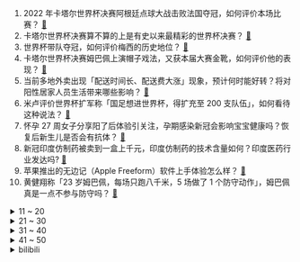 1. 2022 年卡塔尔世界杯决赛阿根廷点球大战击败法国夺冠，如何评价本场比赛？ [:link:](https://www.zhihu.com/question/573009091)
2. 卡塔尔世界杯决赛算不算的上是有史以来最精彩的世界杯决赛？ [:link:](https://www.zhihu.com/question/573022232)
3. 世界杯带队夺冠，如何评价梅西的历史地位？ [:link:](https://www.zhihu.com/question/573022646)
4. 卡塔尔世界杯决赛姆巴佩上演帽子戏法，又获本届大赛金靴，如何评价他的表现？ [:link:](https://www.zhihu.com/question/570928725)
5. 当前多地外卖出现「配送时间长、配送费大涨」现象，预计何时能好转？将对阳性居家人员生活带来哪些影响？ [:link:](https://www.zhihu.com/question/572489441)
6. 米卢评价世界杯扩军称「国足想进世界杯，得扩充至 200 支队伍」，如何看待这种说法？ [:link:](https://www.zhihu.com/question/572975022)
7. 怀孕 27 周女子分享阳了后体验引关注，孕期感染新冠会影响宝宝健康吗？恢复后新生儿是否会有抗体？ [:link:](https://www.zhihu.com/question/571867380)
8. 新冠印度仿制药被卖到一盒上千元，印度仿制药的技术含量如何？印度医药行业发达吗? [:link:](https://www.zhihu.com/question/572478168)
9. 苹果推出的无边记（Apple Freeform）软件上手体验怎么样？ [:link:](https://www.zhihu.com/question/562737126)
10. 黄健翔称「23 岁姆巴佩，每场只跑八千米，5 场做了 1 个防守动作」，姆巴佩真是一点不参与防守吗？ [:link:](https://www.zhihu.com/question/572932900)
<details>
<summary>11 ~ 20</summary>

11. KN95 口罩 9 天涨价六倍，各地纷纷出台平抑措施，如何看待「疯狂的口罩」卷土重来？ [:link:](https://www.zhihu.com/question/572969011)
12. 多名球星迎来生涯最后一届世界杯，诸神黄昏已落幕，如何评价C罗、梅西、苏亚雷斯、莫德里奇等人的表现？ [:link:](https://www.zhihu.com/question/572948417)
13. 女子炖汤忘计时「一锅骨头成骨灰」，预防厨房火灾需要注意什么？你有哪些安全疏忽后怕的经历？ [:link:](https://www.zhihu.com/question/572315541)
14. 马斯克被曝希望以收购价出售推特股权，因推特正面临严峻的财务压力，如何看待此事？ [:link:](https://www.zhihu.com/question/572825529)
15. 新冠病毒在喷洒酒精后多久失活? [:link:](https://www.zhihu.com/question/572328792)
16. 如何看待《阿凡达 2》内地票房远远不及预期，最终可能不过 10 亿元人民币？ [:link:](https://www.zhihu.com/question/572758039)
17. 台积电总裁魏哲家首度回应赴日设厂「策略性支援大客户」，对此你怎么看？ [:link:](https://www.zhihu.com/question/572982380)
18. 中国人寿回应「网传新冠保险阳了却不理赔」，称「尚未接到该客户提交的理赔资料」，如何看待这一回应？ [:link:](https://www.zhihu.com/question/572688356)
19. 苏州部分核酸亭改为发热诊疗站，居民可在此获得一站式医疗服务，如何看待此措施？会缓解医疗紧张的现状吗? [:link:](https://www.zhihu.com/question/572954088)
20. 世界杯决赛罚点球的球员压力有多大？ [:link:](https://www.zhihu.com/question/40870210)
</details>
<details>
<summary>21 ~ 30</summary>

21. 中国象棋中的「象」是最鸡肋的棋子吗？ [:link:](https://www.zhihu.com/question/39282356)
22. 七圣召唤是如何拿到那么多人的肖像权和情报的？ [:link:](https://www.zhihu.com/question/572604956)
23. 有哪些大家不说，但需要知道的社会规则？ [:link:](https://www.zhihu.com/question/64351318)
24. 物理学四大神兽是什么？如何看待各神兽背后的哲理？ [:link:](https://www.zhihu.com/question/54842159)
25. 售价52.99-68.99万元，如何评价新上市的别克世纪？ [:link:](https://www.zhihu.com/question/564461416)
26. 想买辆安全性好的车，可以参考中保研的碰撞测试成绩吗？ [:link:](https://www.zhihu.com/question/572993245)
27. 李毅称「我们那时候跟日本、韩国踢的时候，还能赢他们」，国足当时水平如何？为什么和日韩的差距被拉开了？ [:link:](https://www.zhihu.com/question/572920391)
28. 如果你穿进了乙女游戏，你会怎么办？ [:link:](https://www.zhihu.com/question/511876153)
29. ARC 7显卡玩游戏靠谱不？偶尔也会剪视频玩，是不是可以入? [:link:](https://www.zhihu.com/question/569985186)
30. 有什么相见恨晚的英语听力练习方法？ [:link:](https://www.zhihu.com/question/22378218)
</details>
<details>
<summary>31 ~ 40</summary>

31. 哪些数学书让你相见恨晚？ [:link:](https://www.zhihu.com/question/366915371)
32. 在研究生复试中把面试导师逗乐是个什么体验? [:link:](https://www.zhihu.com/question/396341774)
33. 杜金称「俄乌战争是多极世界秩序和单极世界秩序之间的斗争」，「若俄罗斯没有赢，世界会毁灭」，如何解读？ [:link:](https://www.zhihu.com/question/572904522)
34. 去黑山共和国旅游是一种怎样的体验？ [:link:](https://www.zhihu.com/question/35299000)
35. 14 年世界杯和 22 年世界杯的阿根廷哪一支更强？ [:link:](https://www.zhihu.com/question/558440333)
36. 哪一刻，你忽然感受到了一个小孩子的孤独？ [:link:](https://www.zhihu.com/question/328857889)
37. 《一年一度喜剧大赛》第二季完结，你最喜欢这季的哪些作品？ [:link:](https://www.zhihu.com/question/572910937)
38. 如何评价 ICPC 2022 南京站? [:link:](https://www.zhihu.com/question/572113636)
39. 人类的未来会怎么样？ [:link:](https://www.zhihu.com/question/372891182)
40. 古埃及两河历史那么悠久，文化底蕴这么深厚，为什么现在埃及人伊拉克人却更认同自己是阿拉伯人？ [:link:](https://www.zhihu.com/question/571263494)
</details>
<details>
<summary>41 ~ 50</summary>

41. 证监会回应中美审计监管合作进展情况，美方通过中方监管部门获取审计底稿等文件，哪些信息值得关注？ [:link:](https://www.zhihu.com/question/572657452)
42. 高中你有哪些吹爆的学习秘诀与经验？ [:link:](https://www.zhihu.com/question/385248053)
43. 以岭药业回应连花清瘟会造成肝衰竭，称「多方面均证实有良好的安全性」，还有哪些信息值得关注？ [:link:](https://www.zhihu.com/question/572967598)
44. 生育率低是因为房价贵还是因为孩子是吞金兽？ [:link:](https://www.zhihu.com/question/572135863)
45. 我国是全球最大原料药生产国，为什么布洛芬仍「供不应求」？药企产能主要受哪些因素影响？ [:link:](https://www.zhihu.com/question/572997237)
46. 辉瑞新冠治疗药物有特定适应症，我国监管政策没有「特效药」概念，如何从市场监管角度解读？ [:link:](https://www.zhihu.com/question/572866813)
47. 浙江官方发布「第一波疫情预计 1 月中旬左右迎来高峰」，个人如何做好防护措施？哪些信息值得关注？ [:link:](https://www.zhihu.com/question/572978003)
48. 梅西 5 次参加世界杯，成为史上出场次数、出场时间最多的球员，如何评价梅西在世界杯赛场的表现？ [:link:](https://www.zhihu.com/question/573023176)
49. 国考重启释放了什么信号？ [:link:](https://www.zhihu.com/question/572688912)
50. 摄影领域，有哪些每个爱好者都应该知道的不成文规则？ [:link:](https://www.zhihu.com/question/567245875)
</details><details>
<summary>bilibili</summary>

1. 给这支足球队送完外卖，我崩溃了。 [:link:](//www.bilibili.com/video/BV1JV4y1A7NZ)
2. 吃了这块“来路不明”的牛肉，我感觉我被梅西骗了【凭啥这么贵48-El Bodegon】 [:link:](//www.bilibili.com/video/BV1F44y1Z71q)
3. 羊村（4） [:link:](//www.bilibili.com/video/BV1NG4y1J7wL)
4. 爆炸了！这期真的爆炸了！！！ [:link:](//www.bilibili.com/video/BV1gG4y1g7f7)
5. 为什么我们的三观这么正？原来以前从广告就开始熏陶了！ [:link:](//www.bilibili.com/video/BV1pA41197Ja)
6. 密室员工:“听说你不害怕” [:link:](//www.bilibili.com/video/BV1ne4y1M7Yh)
7. bobo最洋气｜世界杯球星合辑-梅西&内马尔 [:link:](//www.bilibili.com/video/BV13K411z7gb)
8. 博士生5千元造了辆8轮的士 儿子们再也不怕迟到了 [:link:](//www.bilibili.com/video/BV1W14y1N7Jh)
9. 【时代少年团】《光环中的少年——“象限”》（下） [:link:](//www.bilibili.com/video/BV18K411r78s)
10. 终了！荡气回肠！水浒传结局好在哪儿？《水浒传》P50 [:link:](//www.bilibili.com/video/BV1e24y1D7qt)
<details>
<summary>11 ~ 20</summary>

11. 【亮记生物鉴定】网络热传生物鉴定45 [:link:](//www.bilibili.com/video/BV1yV4y1A79U)
12. b 站 热 度 年 度 总 结 ☆【禁止套娃2022】 [:link:](//www.bilibili.com/video/BV1BD4y187x6)
13. 一颗茶叶蛋敢卖3000块？这难道是仙丹？ [:link:](//www.bilibili.com/video/BV1rv4y1Q7mW)
14. 中国民族服装，气势不能输 [:link:](//www.bilibili.com/video/BV14W4y1u7bP)
15. 短短10分钟，我的女神抓马了一生！ [:link:](//www.bilibili.com/video/BV1jK411r7xo)
16. 人生如戏，戏如人生！ [:link:](//www.bilibili.com/video/BV1tv4y197P5)
17. 是不是社恐当了老师也会变成社牛？ [:link:](//www.bilibili.com/video/BV1mM411U7C3)
18. 世界神话地图，看看除了中国龙，你还认识多少传说生物？ [:link:](//www.bilibili.com/video/BV1SR4y1y7Kf)
19. 【warma】我尝试学习交朋友 [:link:](//www.bilibili.com/video/BV1nG411P7hf)
20. “你睡不着，因为周围有怪物在游荡。”【我的世界/怪物全员手书】 [:link:](//www.bilibili.com/video/BV1BP4y1D763)
</details>
<details>
<summary>21 ~ 30</summary>

21. 当我坐不同交通工具时 我在想什么 [:link:](//www.bilibili.com/video/BV1WV4y1A7JL)
22. NCT DREAM《Candy》MV [:link:](//www.bilibili.com/video/BV1w44y1Z7Dm)
23. 随机抓up主来玩游戏，你猜有谁？ [:link:](//www.bilibili.com/video/BV1Ee4y1K7Vm)
24. 情感问题大pk，太震撼了！！（究极烧脑） [:link:](//www.bilibili.com/video/BV1qG411P7oK)
25. 小智走了....我看不懂也绷不住了... [:link:](//www.bilibili.com/video/BV1B8411p7Bi)
26. 贵  阳  黑  帮 [:link:](//www.bilibili.com/video/BV1Mv4y19771)
27. （这也能解说？！）印尼功夫足球！阿根廷法国也就图一乐 [:link:](//www.bilibili.com/video/BV1A44y1Z7np)
28. 怎么这么可爱呀，搞笑卷猫 [:link:](//www.bilibili.com/video/BV1DP4y1q7Hz)
29. 冒牌货？卡塔尔小王子火了，让我们来研究一下他的身世 [:link:](//www.bilibili.com/video/BV1f24y1S7sN)
30. 在欧洲农村吃席，猪血肠炖酸菜堪比东北杀猪菜，村民邀我现场尬舞 [:link:](//www.bilibili.com/video/BV188411p7HM)
</details>
<details>
<summary>31 ~ 40</summary>

31. 整蛊！假装给女友买东西时出车祸骨折？再不小心尿在轮椅上…她会心疼吗？ [:link:](//www.bilibili.com/video/BV18K411z7EQ)
32. 房车自驾遇树林着火！火势越来越大赶紧报警了【VanLIfe】 [:link:](//www.bilibili.com/video/BV1NR4y1k71a)
33. 用泽野弘之打开《只因你太美》，燃到发烧！【钢琴】 [:link:](//www.bilibili.com/video/BV1QA41197Fk)
34. 重新认识一下，我叫刻晴，不是花瓶！ [:link:](//www.bilibili.com/video/BV138411p7nA)
35. 硬核演唱！《骑在银龙的背上》“来！起飞吧” [:link:](//www.bilibili.com/video/BV1514y1N7jP)
36. 【战双帕弥什】新版本「凛桎鸣渊」PV公开 | 霜雪掩迹，囚锁缚影 [:link:](//www.bilibili.com/video/BV1f8411H77k)
37. 【原神手书】流浪者「释 迦 殿 下」 [:link:](//www.bilibili.com/video/BV1De411w7oh)
38. 为千万ikun构建理论和实践体系，他如何让坤流重返巅峰？【ikun人物志：汤姆老师】 [:link:](//www.bilibili.com/video/BV13g411E7Ur)
39. 杭州港式自助餐，仨战士虾饺狂炫十几笼！ [:link:](//www.bilibili.com/video/BV1F8411p7rP)
40. 对话卡梅隆，《阿凡达2》担得起“救市之作”的名号吗？ [:link:](//www.bilibili.com/video/BV1q24y1D7RE)
</details>
<details>
<summary>41 ~ 50</summary>

41. 我的身体有多神奇！？？ [:link:](//www.bilibili.com/video/BV1Lg411E7Tp)
42. 90%的顾客一结账就后悔！亲身体验卡塔尔黄金牛排 [:link:](//www.bilibili.com/video/BV1bv4y197u6)
43. 小傲秘制小蒸菜!不油不腻真不赖! [:link:](//www.bilibili.com/video/BV1D8411p7QX)
44. 徐峥新片《射门》，拍了一种很新的“职业”足球赛 [:link:](//www.bilibili.com/video/BV1XG411K75G)
45. 国王当众灌肠、贵妇头顶养蛆，欧洲最想删掉的肮脏历史是什么样的？ [:link:](//www.bilibili.com/video/BV1xv4y1972f)
46. 破记录的蟹王蟹后，一只一斤多，掀开蟹盖的那一刻我破防了 [:link:](//www.bilibili.com/video/BV1sM411U7wK)
47. 雨 林 神 兽 [:link:](//www.bilibili.com/video/BV1T8411p7zY)
48. 我们可能要告别配音了 [:link:](//www.bilibili.com/video/BV1ZR4y1r7t1)
49. 【鉴定热门】学习辛某飞谣言式科普的网红不断出现！他们居然开始嫌弃我国苹果产量太多了？ [:link:](//www.bilibili.com/video/BV1cV4y1A7ag)
50. 【纯黑】《战神：诸神黄昏》战神难度无伤攻略解说 第七期 [:link:](//www.bilibili.com/video/BV1nG4y1g7v9)
</details>
<details>
<summary>51 ~ 60</summary>

51. 【散人】国产校园恐怖《黑羊》 学校里的秘密（已更新至P5） [:link:](//www.bilibili.com/video/BV1se411w7fr)
52. 你管这叫火腿肠？！！！ [:link:](//www.bilibili.com/video/BV1MG411K74z)
53. 就是这个让我历劫的蛋糕，奶奶要把我轰出去，但是它真的很完美，哈哈哈哈 [:link:](//www.bilibili.com/video/BV1C44y1U77d)
54. KFC新品“意面厚牛堡”，这也太厚了吧！！？ [:link:](//www.bilibili.com/video/BV1N14y1K7B3)
55. 我们为了致敬《三体》，制作了一个全景视频 [:link:](//www.bilibili.com/video/BV1x14y1N7yq)
56. 【花小烙】古人晚上为什么要打更？ [:link:](//www.bilibili.com/video/BV1i14y1N7Hs)
57. 学会了这套布洛芬操，再也不怕新冠了 [:link:](//www.bilibili.com/video/BV1f14y1N7F5)
58. 我把MC下界的生物全收容了！ [:link:](//www.bilibili.com/video/BV1xe411w74A)
59. 《原神》流浪者手书「彷徨在那无可奈何的夜」 [:link:](//www.bilibili.com/video/BV1TP4y1Q72x)
60. 【怒九】艺术就是_ _！来看赛博画画！ [:link:](//www.bilibili.com/video/BV1Tv4y197Lh)
</details>
<details>
<summary>61 ~ 70</summary>

61. 深圳.言盐西餐厅  厨子探店¥475？ [:link:](//www.bilibili.com/video/BV1HA41197Gy)
62. 《崩坏3》动画短片「一种很新的甲方」（ ᗜ ‸ ᗜ ） [:link:](//www.bilibili.com/video/BV1tA41197KM)
63. 芬兰表妹一家血战全牛宴被吓到目瞪口呆！疯狂炫饭全吃光！结婚13周年中芬夫妻狂吐槽爆猛料！笑不活了！ [:link:](//www.bilibili.com/video/BV1z24y1D7qg)
64. 钢化膜口感的脆皮炸鸡腿 你吃过没！ [:link:](//www.bilibili.com/video/BV1JA411R7vg)
65. 骑行去漠河，河流冰封天寒地冻，找到一个废弃房子还有炕睡太棒了 [:link:](//www.bilibili.com/video/BV1He4y1M7c3)
66. 3分钟教会奶茶店90%的奶茶... [:link:](//www.bilibili.com/video/BV11D4y187dN)
67. 张元英+申有娜+赵美延 2022歌谣大祝祭高清舞台 [:link:](//www.bilibili.com/video/BV1N84y1b7vT)
68. 帮我看看这游戏是崩坏3还是原神？ [:link:](//www.bilibili.com/video/BV1N84y1b7Nt)
69. “通透” [:link:](//www.bilibili.com/video/BV16D4y187tB)
70. Tvb戏骨整顿内娱，小生小花吓到结巴！爆笑解说《无限超越班》1 [:link:](//www.bilibili.com/video/BV1XG4y1E7PU)
</details>
<details>
<summary>71 ~ 80</summary>

71. 像你这样的猫猫生来就是要被我吃掉的！！ [:link:](//www.bilibili.com/video/BV1Y44y1U72F)
72. 世界上最赚钱的公司，其实不是你想的那几家 [:link:](//www.bilibili.com/video/BV1MM411S7uK)
73. 阳了以后不要做这件事，会导致免疫力下降，病情反复 [:link:](//www.bilibili.com/video/BV1rP4y1D7Ez)
74. 淡嘴哥断更三个月啥情况？当志愿者一切安好，第一顿必须过油肉拌面安排 [:link:](//www.bilibili.com/video/BV1kA411Q7BC)
75. 这一次和卡卡0距离！原想和他一起喊退钱的 [:link:](//www.bilibili.com/video/BV18d4y1v7UC)
76. 奶茶店工伤：1年胖40斤 [:link:](//www.bilibili.com/video/BV1sA41197kE)
77. “从放羊娃到国家队队长，37岁的他全场打满120分钟！” [:link:](//www.bilibili.com/video/BV1MA41197qw)
78. 【罗翔】即便朝生暮死，也要衣裳楚楚 [:link:](//www.bilibili.com/video/BV1hM41127bq)
79. up主重置僵尸危机3?!不但成了开放世界还... [:link:](//www.bilibili.com/video/BV1JG411P7wN)
80. 感动哭了，女朋友总是把最好的留给我！ [:link:](//www.bilibili.com/video/BV1y84y1x7Wb)
</details>
<details>
<summary>81 ~ 90</summary>

81. 艾  尔  登  神  王#7 [:link:](//www.bilibili.com/video/BV1v14y1A7wW)
82. “免疫系统：这么多年了 老子终于打到高端局了！” [:link:](//www.bilibili.com/video/BV1ud4y1v7S2)
83. 当我们变成了「吸铁石」？！ [:link:](//www.bilibili.com/video/BV1UG4y1u7vH)
84. 康帅傅：懂不懂什么叫封面仅供参考啊？ [:link:](//www.bilibili.com/video/BV1SA41197Yv)
85. 当我生病时 [:link:](//www.bilibili.com/video/BV1vG411K7vq)
86. 3元的自热盒饭，你敢吃吗？里面都是些什么东西？ [:link:](//www.bilibili.com/video/BV1A44y1U7t4)
87. ⚡实 验 逝 不 妙 曲⚡ [:link:](//www.bilibili.com/video/BV1C44y1U7Nb)
88. 《钢岚》首曝PV公布 - “那就地狱中见了，老朋友” [:link:](//www.bilibili.com/video/BV1iV4y1w7AL)
89. 爆改30万，我的86要干翻911！ [:link:](//www.bilibili.com/video/BV1p84y1b753)
90. 《新概念颁奖》 [:link:](//www.bilibili.com/video/BV1DM411U7Kq)
</details>
<details>
<summary>91 ~ 100</summary>

91. 当我爸第一次在路上偶遇我和追我的男生 [:link:](//www.bilibili.com/video/BV1hd4y1Y7JS)
92. 病毒给我家留下的天选做饭喵？（赠送可口妹咪 [:link:](//www.bilibili.com/video/BV14d4y1v731)
93. 终焉降临？完结倒计时！带你看崩坏3终章到底演了啥！「崩坏3剧情讲堂#13」 [:link:](//www.bilibili.com/video/BV1vV4y1c7mV)
94. 典 藏 版 皮 肤 [:link:](//www.bilibili.com/video/BV14g411E74D)
95. 《阿凡达2：B站特供版》 [:link:](//www.bilibili.com/video/BV1T44y1Z7QT)
96. 这辆火车太可怕了！蜘蛛和火车的结合体？查尔斯小火车 [:link:](//www.bilibili.com/video/BV1HW4y1u7R3)
97. 糖画转盘转到了龙 师傅比我还高兴 ！画的太神气了！ [:link:](//www.bilibili.com/video/BV1o84y1t7mY)
98. 过年买给侄子的加减法印章，侄子收到后一定很开心吧！ [:link:](//www.bilibili.com/video/BV1ne411A7rL)
99. 这个房子我奋斗一辈子都未必能买得起！ [:link:](//www.bilibili.com/video/BV1UG4y1E75Q)
100. 【小床】【原神璃月剧情复盘】 [:link:](//www.bilibili.com/video/BV18K411r79t)
</details></details>